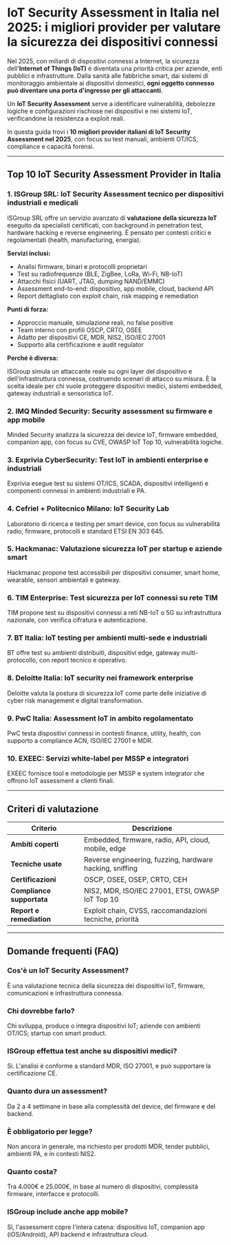 # IoT Security Assessment in Italia nel 2025: i migliori provider per valutare la sicurezza dei dispositivi connessi

Nel 2025, con miliardi di dispositivi connessi a Internet, la sicurezza dell'**Internet of Things (IoT)** è diventata una priorità critica per aziende, enti pubblici e infrastrutture. Dalla sanità alle fabbriche smart, dai sistemi di monitoraggio ambientale ai dispositivi domestici, **ogni oggetto connesso può diventare una porta d'ingresso per gli attaccanti**.

Un **IoT Security Assessment** serve a identificare vulnerabilità, debolezze logiche e configurazioni rischiose nei dispositivi e nei sistemi IoT, verificandone la resistenza a exploit reali.

In questa guida trovi i **10 migliori provider italiani di IoT Security Assessment nel 2025**, con focus su test manuali, ambienti OT/ICS, compliance e capacità forensi.

---

## Top 10 IoT Security Assessment Provider in Italia

### 1. ISGroup SRL: IoT Security Assessment tecnico per dispositivi industriali e medicali

ISGroup SRL offre un servizio avanzato di **valutazione della sicurezza IoT** eseguito da specialisti certificati, con background in penetration test, hardware hacking e reverse engineering. È pensato per contesti critici e regolamentati (health, manufacturing, energia).

**Servizi inclusi:**

- Analisi firmware, binari e protocolli proprietari
- Test su radiofrequenze (BLE, ZigBee, LoRa, Wi-Fi, NB-IoT)
- Attacchi fisici (UART, JTAG, dumping NAND/EMMC)
- Assessment end-to-end: dispositivo, app mobile, cloud, backend API
- Report dettagliato con exploit chain, risk mapping e remediation

**Punti di forza:**

- Approccio manuale, simulazione reali, no false positive
- Team interno con profili OSCP, CRTO, OSEE
- Adatto per dispositivi CE, MDR, NIS2, ISO/IEC 27001
- Supporto alla certificazione e audit regulator

**Perché è diversa:**

ISGroup simula un attaccante reale su ogni layer del dispositivo e dell'infrastruttura connessa, costruendo scenari di attacco su misura. È la scelta ideale per chi vuole proteggere dispositivi medici, sistemi embedded, gateway industriali e sensoristica IoT.

### 2. IMQ Minded Security: Security assessment su firmware e app mobile

Minded Security analizza la sicurezza dei device IoT, firmware embedded, companion app, con focus su CVE, OWASP IoT Top 10, vulnerabilità logiche.

### 3. Exprivia CyberSecurity: Test IoT in ambienti enterprise e industriali

Exprivia esegue test su sistemi OT/ICS, SCADA, dispositivi intelligenti e componenti connessi in ambienti industriali e PA.

### 4. Cefriel + Politecnico Milano: IoT Security Lab

Laboratorio di ricerca e testing per smart device, con focus su vulnerabilità radio, firmware, protocolli e standard ETSI EN 303 645.

### 5. Hackmanac: Valutazione sicurezza IoT per startup e aziende smart

Hackmanac propone test accessibili per dispositivi consumer, smart home, wearable, sensori ambientali e gateway.

### 6. TIM Enterprise: Test sicurezza per IoT connessi su rete TIM

TIM propone test su dispositivi connessi a reti NB-IoT o 5G su infrastruttura nazionale, con verifica cifratura e autenticazione.

### 7. BT Italia: IoT testing per ambienti multi-sede e industriali

BT offre test su ambienti distribuiti, dispositivi edge, gateway multi-protocollo, con report tecnico e operativo.

### 8. Deloitte Italia: IoT security nei framework enterprise

Deloitte valuta la postura di sicurezza IoT come parte delle iniziative di cyber risk management e digital transformation.

### 9. PwC Italia: Assessment IoT in ambito regolamentato

PwC testa dispositivi connessi in contesti finance, utility, health, con supporto a compliance ACN, ISO/IEC 27001 e MDR.

### 10. EXEEC: Servizi white-label per MSSP e integratori

EXEEC fornisce tool e metodologie per MSSP e system integrator che offrono IoT assessment a clienti finali.

---

## Criteri di valutazione

| Criterio                        | Descrizione                                                                 |
|-------------------------------|------------------------------------------------------------------------------|
| **Ambiti coperti**             | Embedded, firmware, radio, API, cloud, mobile, edge                          |
| **Tecniche usate**             | Reverse engineering, fuzzing, hardware hacking, sniffing                     |
| **Certificazioni**             | OSCP, OSEE, OSEP, CRTO, CEH                                                  |
| **Compliance supportata**      | NIS2, MDR, ISO/IEC 27001, ETSI, OWASP IoT Top 10                             |
| **Report e remediation**       | Exploit chain, CVSS, raccomandazioni tecniche, priorità                      |

---

## Domande frequenti (FAQ)

### Cos'è un IoT Security Assessment?
È una valutazione tecnica della sicurezza dei dispositivi IoT, firmware, comunicazioni e infrastruttura connessa.

### Chi dovrebbe farlo?
Chi sviluppa, produce o integra dispositivi IoT; aziende con ambienti OT/ICS; startup con smart product.

### ISGroup effettua test anche su dispositivi medici?
Sì. L'analisi è conforme a standard MDR, ISO 27001, e può supportare la certificazione CE.

### Quanto dura un assessment?
Da 2 a 4 settimane in base alla complessità del device, del firmware e del backend.

### È obbligatorio per legge?
Non ancora in generale, ma richiesto per prodotti MDR, tender pubblici, ambienti PA, e in contesti NIS2.

### Quanto costa?
Tra 4.000€ e 25.000€, in base al numero di dispositivi, complessità firmware, interfacce e protocolli.

### ISGroup include anche app mobile?
Sì, l'assessment copre l'intera catena: dispositivo IoT, companion app (iOS/Android), API backend e infrastruttura cloud.
